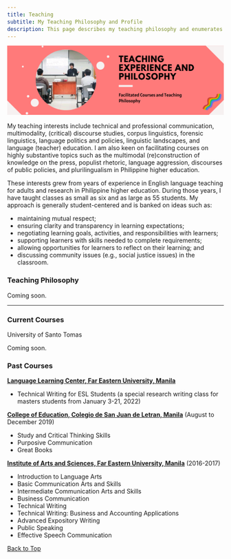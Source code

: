 ```yaml
---
title: Teaching
subtitle: My Teaching Philosophy and Profile
description: This page describes my teaching philosophy and enumerates modules I currently and previously facilitated.
---
```


![](/images/site/pagebanner/teaching.png)

My teaching interests include technical and professional communication, multimodality, (critical) discourse studies, corpus linguistics, forensic linguistics, language politics and policies, linguistic landscapes, and language (teacher) education. I am also keen on facilitating courses on highly substantive topics such as the multimodal (re)construction of knowledge on the press, populist rhetoric, language aggression, discourses of public policies, and plurilingualism in Philippine higher education.

These interests grew from years of experience in English language teaching for adults and research in Philippine higher education. During those years, I have taught classes as small as six  and as large as 55 students. My approach is generally student-centered and is banked on ideas such as:
* maintaining mutual respect;
* ensuring clarity and transparency in learning expectations;
* negotiating learning goals, activities, and responsibilities with learners;
* supporting learners with skills needed to complete requirements;
* allowing opportunities for learners to reflect on their learning; and
* discussing community issues (e.g., social justice issues) in the classroom.

### Teaching Philosophy
Coming soon.

<hr> 

### Current Courses
University of Santo Tomas

Coming soon.

### Past Courses
[**Language Learning Center, Far Eastern University, Manila**](https://www.feu.edu.ph)
* Technical Writing for ESL Students (a special research writing class for masters students from January 3-21, 2022)

[**College of Education, Colegio de San Juan de Letran, Manila**](https://www.letran.edu.ph) (August to December 2019)
* Study and Critical Thinking Skills
* Purposive Communication
* Great Books

[**Institute of Arts and Sciences, Far Eastern University, Manila**](https://www.feu.edu.ph) (2016-2017)
* Introduction to Language Arts
* Basic Communication Arts and Skills
* Intermediate Communication Arts and Skills
* Business Communication
* Technical Writing
* Technical Writing: Business and Accounting Applications
* Advanced Expository Writing
* Public Speaking
* Effective Speech Communication

<a href="#" class="button button--large">Back to Top</a>